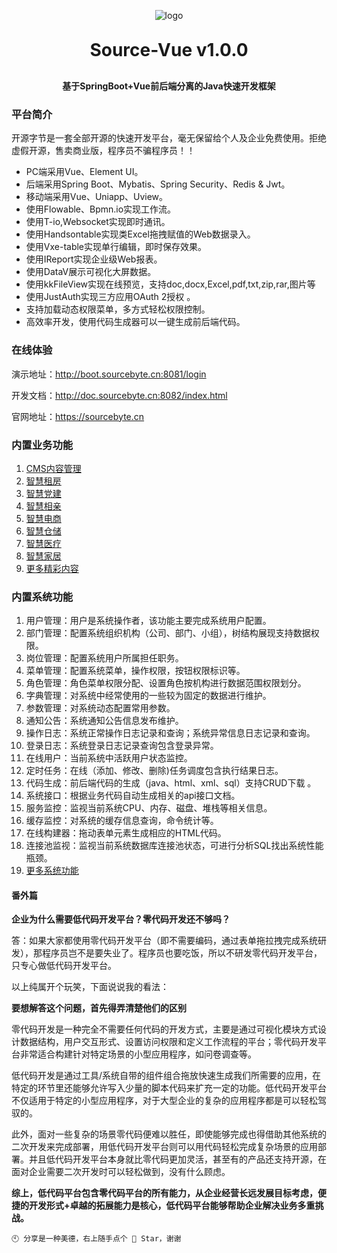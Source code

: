 <p align="center">
	<img alt="logo" src="https://sourcebyte.cn/assets/logo_c_64.5eb3acc5.png">
</p>
<h1 align="center" style="margin: 30px 0 30px; font-weight: bold;">Source-Vue v1.0.0</h1>
<h4 align="center">基于SpringBoot+Vue前后端分离的Java快速开发框架</h4>


### 平台简介

开源字节是一套全部开源的快速开发平台，毫无保留给个人及企业免费使用。拒绝虚假开源，售卖商业版，程序员不骗程序员！！

* PC端采用Vue、Element UI。
* 后端采用Spring Boot、Mybatis、Spring Security、Redis & Jwt。
* 移动端采用Vue、Uniapp、Uview。
* 使用Flowable、Bpmn.io实现工作流。
* 使用T-io,Websocket实现即时通讯。
* 使用Handsontable实现类Excel拖拽赋值的Web数据录入。
* 使用Vxe-table实现单行编辑，即时保存效果。
* 使用IReport实现企业级Web报表。
* 使用DataV展示可视化大屏数据。
* 使用kkFileView实现在线预览，支持doc,docx,Excel,pdf,txt,zip,rar,图片等
* 使用JustAuth实现三方应用OAuth 2授权 。
* 支持加载动态权限菜单，多方式轻松权限控制。
* 高效率开发，使用代码生成器可以一键生成前后端代码。

### 在线体验

演示地址：http://boot.sourcebyte.cn:8081/login

开发文档：http://doc.sourcebyte.cn:8082/index.html

官网地址：https://sourcebyte.cn

### 内置业务功能 
1.  [CMS内容管理](https://sourcebyte.cn)
2.  [智慧租房](http://47.243.114.191:8080/house)
3.  [智慧党建](http://8.141.150.22)
4.  [智慧相亲](http://47.243.114.191:8080/love)
5.  [智慧电商](https://sourcebyte.cn)
6.  [智慧仓储](https://sourcebyte.cn)
7.  [智慧医疗](https://sourcebyte.cn)
8.  [智慧家居](http://47.243.114.191:8080/home)
9.  [更多精彩内容](https://sourcebyte.cn)

### 内置系统功能
1.  用户管理：用户是系统操作者，该功能主要完成系统用户配置。
2.  部门管理：配置系统组织机构（公司、部门、小组），树结构展现支持数据权限。
3.  岗位管理：配置系统用户所属担任职务。
4.  菜单管理：配置系统菜单，操作权限，按钮权限标识等。
5.  角色管理：角色菜单权限分配、设置角色按机构进行数据范围权限划分。
6.  字典管理：对系统中经常使用的一些较为固定的数据进行维护。
7.  参数管理：对系统动态配置常用参数。
8.  通知公告：系统通知公告信息发布维护。
9.  操作日志：系统正常操作日志记录和查询；系统异常信息日志记录和查询。
10. 登录日志：系统登录日志记录查询包含登录异常。
11. 在线用户：当前系统中活跃用户状态监控。
12. 定时任务：在线（添加、修改、删除)任务调度包含执行结果日志。
13. 代码生成：前后端代码的生成（java、html、xml、sql）支持CRUD下载 。
14. 系统接口：根据业务代码自动生成相关的api接口文档。
15. 服务监控：监视当前系统CPU、内存、磁盘、堆栈等相关信息。
16. 缓存监控：对系统的缓存信息查询，命令统计等。
17. 在线构建器：拖动表单元素生成相应的HTML代码。
18. 连接池监视：监视当前系统数据库连接池状态，可进行分析SQL找出系统性能瓶颈。
19. [更多系统功能](http://47.243.114.191:8081)

#### 番外篇

 **企业为什么需要低代码开发平台？零代码开发还不够吗？** 

答：如果大家都使用零代码开发平台（即不需要编码，通过表单拖拉拽完成系统研发），那程序员岂不是要失业了。程序员也要吃饭，所以不研发零代码开发平台，只专心做低代码开发平台。

以上纯属开个玩笑，下面说说我的看法：

 **要想解答这个问题，首先得弄清楚他们的区别** 

零代码开发是一种完全不需要任何代码的开发方式，主要是通过可视化模块方式设计数据结构，用户交互形式、设置访问权限和定义工作流程的平台；零代码开发平台非常适合构建针对特定场景的小型应用程序，如问卷调查等。

低代码开发是通过工具/系统自带的组件组合拖放快速生成我们所需要的应用，在特定的环节里还能够允许写入少量的脚本代码来扩充一定的功能。低代码开发平台不仅适用于特定的小型应用程序，对于大型企业的复杂的应用程序都是可以轻松驾驭的。

此外，面对一些复杂的场景零代码便难以胜任，即使能够完成也得借助其他系统的二次开发来完成部署，用低代码开发平台则可以用代码轻松完成复杂场景的应用部署。并且低代码开发平台本身就比零代码更加灵活，甚至有的产品还支持开源，在面对企业需要二次开发时可以轻松做到，没有什么顾虑。

 **综上，低代码平台包含零代码平台的所有能力，从企业经营长远发展目标考虑，便捷的开发形式+卓越的拓展能力是核心，低代码平台能够帮助企业解决业务多重挑战。** 

```
🕙 分享是一种美德，右上随手点个 🌟 Star，谢谢
```